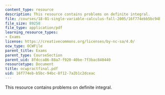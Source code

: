 ```yaml
---
content_type: resource
description: This resource contains problems on definite integral.
file: /courses/18-01-single-variable-calculus-fall-2005/16f774ebb5bc94bc8f127a2b1c2dceac_ocwpractfinal.pdf
file_size: 89258
file_type: application/pdf
learning_resource_types:
- Exams
license: https://creativecommons.org/licenses/by-nc-sa/4.0/
ocw_type: OCWFile
parent_title: Exams
parent_type: CourseSection
parent_uid: 8fdcca86-88a7-f920-40be-7f3bac840440
resourcetype: Document
title: ocwpractfinal.pdf
uid: 16f774eb-b5bc-94bc-8f12-7a2b1c2dceac
---
```

This resource contains problems on definite integral.